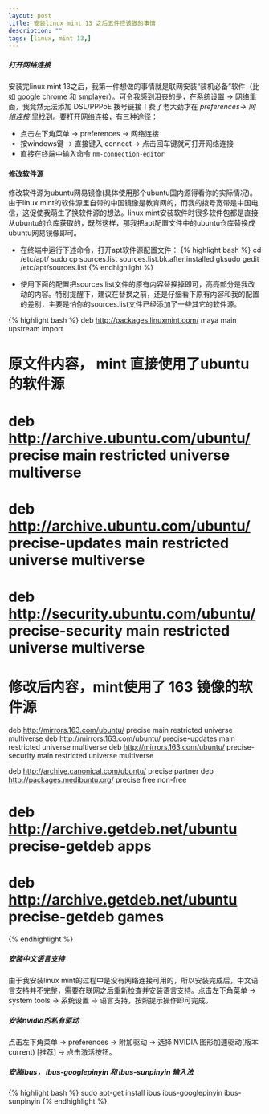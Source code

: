 ```yaml
---
layout: post
title: 安装linux mint 13 之后五件应该做的事情
description: ""
tags: [linux, mint 13,]
---
```



##### 打开网络连接
安装完linux mint 13之后，我第一件想做的事情就是联网安装“装机必备”软件（比如 google chrome 和 smplayer）。可令我感到沮丧的是，在系统设置 -> 网络里面，我竟然无法添加 DSL/PPPoE 拨号链接！费了老大劲才在 *preferences-> 网络连接* 里找到。要打开网络连接，有三种途径：

- 点击左下角菜单 -> preferences -> 网络连接
- 按windows键 -> 直接键入 connect -> 点击回车键就可打开网络连接
- 直接在终端中输入命令 `nm-connection-editor`

#### 修改软件源
修改软件源为ubuntu网易镜像(具体使用那个ubuntu国内源得看你的实际情况)。由于linux mint的软件源里自带的中国镜像是教育网的，而我的拨号宽带是中国电信，这促使我萌生了换软件源的想法。linux mint安装软件时很多软件包都是直接从ubuntu的仓库获取的，既然这样，那我把apt配置文件中的ubuntu仓库替换成ubuntu网易镜像即可。

-  在终端中运行下述命令，打开apt软件源配置文件：
{% highlight bash %} 
cd /etc/apt/
sudo cp sources.list sources.list.bk.after.installed
gksudo gedit /etc/apt/sources.list
{% endhighlight  %} 

-  使用下面的配置把sources.list文件的原有内容替换掉即可，高亮部分是我改动的内容。特别提醒下，建议在替换之前，还是仔细看下原有内容和我的配置的差别，主要是怕你的sources.list文件已经添加了一些其它的软件源。

{% highlight bash %} 
deb http://packages.linuxmint.com/ maya main upstream import

# 原文件内容， mint 直接使用了ubuntu的软件源
# deb http://archive.ubuntu.com/ubuntu/ precise main restricted universe multiverse
# deb http://archive.ubuntu.com/ubuntu/ precise-updates main restricted universe multiverse
# deb http://security.ubuntu.com/ubuntu/ precise-security main restricted universe multiverse

# 修改后内容，mint使用了 163 镜像的软件源
deb http://mirrors.163.com/ubuntu/ precise main restricted universe multiverse
deb http://mirrors.163.com/ubuntu/ precise-updates main restricted universe multiverse
deb http://mirrors.163.com/ubuntu/ precise-security main restricted universe multiverse

deb http://archive.canonical.com/ubuntu/ precise partner
deb http://packages.medibuntu.org/ precise free non-free

# deb http://archive.getdeb.net/ubuntu precise-getdeb apps
# deb http://archive.getdeb.net/ubuntu precise-getdeb games
{% endhighlight  %} 

##### 安装中文语言支持
由于我安装linux mint的过程中是没有网络连接可用的，所以安装完成后，中文语言支持并不完整，需要在联网之后重新检查并安装语言支持。点击左下角菜单 -> system tools -> 系统设置 -> 语言支持，按照提示操作即可完成。

##### 安装nvidia的私有驱动
点击左下角菜单 -> preferences -> 附加驱动 -> 选择 NVIDIA 图形加速驱动(版本 current) [推荐] -> 点击激活按钮。

##### 安装ibus， ibus-googlepinyin 和 ibus-sunpinyin 输入法

{% highlight bash %} 
sudo apt-get install ibus ibus-googlepinyin ibus-sunpinyin
{% endhighlight  %} 
